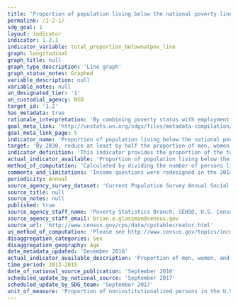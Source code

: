 ```yaml
---
title: 'Proportion of population living below the national poverty line, by sex and age'
permalink: /1-2-1/
sdg_goal: 1
layout: indicator
indicator: 1.2.1
indicator_variable: total_proportion_belownatpov_line
graph: longitudinal
graph_title: null
graph_type_description: 'Line graph'
graph_status_notes: Graphed
variable_description: null
variable_notes: null
un_designated_tier: '1'
un_custodial_agency: NSO
target_id: '1.2'
has_metadata: true
rationale_interpretation: 'By combining poverty status with employment status, the concept of the working poor is captured, which aims to measure how many workers, despite being in employment, live in poverty'
goal_meta_link: 'http://unstats.un.org/sdgs/files/metadata-compilation/Metadata-Goal-1.pdf'
goal_meta_link_page: 5
indicator_name: 'Proportion of population living below the national poverty line, by sex and age'
target: 'By 2030, reduce at least by half the proportion of men, women and children of all ages living in poverty in all its dimensions according to national definitions.'
indicator_definition: 'This indicator provides the proportion of the total population and the proportion of the employed population living in households with per-capita consumption or income that is below the national poverty line.'
actual_indicator_available: 'Proportion of population living below the US poverty line. '
method_of_computation: 'Calculated by dividing the number of persons living in households below the poverty line (disaggregated by sex, age and employment status) by the total number of persons (disaggregated by the same sex, age and employment status groups).'
comments_and_limitations: 'Income questions were redesigned in the 2014 CPS ASEC (which covers 2013). The values shown reflect calculations using the redesigned income questions.'
periodicity: Annual
source_agency_survey_dataset: 'Current Population Survey Annual Social and Economic Supplement'
source_title: null
source_notes: null
published: true
source_agency_staff_name: 'Poverty Statistics Branch, SEHSD, U.S. Census Bureau'
source_agency_staff_email: brian.e.glassman@census.gov
source_url: 'http://www.census.gov/cps/data/cpstablecreator.html'
us_method_of_computation: 'Please see http://www.census.gov/topics/income-poverty/poverty/guidance/poverty-measures.html.'
disaggregation_categories: Sex
disaggregation_geography: Age
date_metadata_updated: 'December 2016'
actual_indicator_available_description: 'Proportion of men, women, and children living in poverty. Only includes people in poverty universe: people not living in institutions and excludes nonrelated children under the age of 15. Disaggregation is provided by sex and age.'
time_period: 2013-2015
date_of_national_source_publication: 'September 2016'
scheduled_update_by_national_source: 'September 2017'
scheduled_update_by_SDG_team: 'September 2017'
unit_of_measure: 'Proportion of noninstitutionalized persons in the U.S.'
---
```

